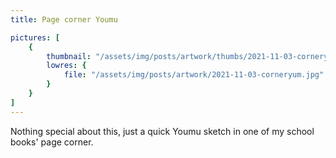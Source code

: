 ```yaml
---
title: Page corner Youmu

pictures: [
	{
		thumbnail: "/assets/img/posts/artwork/thumbs/2021-11-03-corneryum.jpg",
		lowres: {
			file: "/assets/img/posts/artwork/2021-11-03-corneryum.jpg"
		}
	}
]
---
```

Nothing special about this, just a quick Youmu sketch in one of my school books' page corner.
